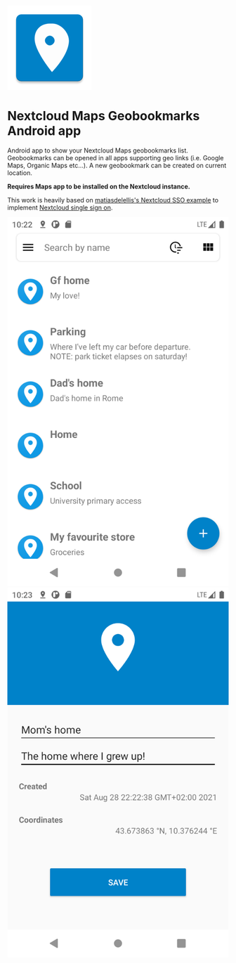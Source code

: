 ![Nextcloud Maps Geobookmarks Logo](/app/src/main/res/mipmap-xxxhdpi/ic_launcher.png)

# Nextcloud Maps Geobookmarks Android app

Android app to show your Nextcloud Maps geobookmarks list. Geobookmarks can be opened in all apps supporting geo links (i.e. Google Maps, Organic Maps etc...).
A new geobookmark can be created on current location.

**Requires Maps app to be installed on the Nextcloud instance.**

This work is heavily based on [matiasdelellis's Nextcloud SSO example](https://github.com/matiasdelellis/app-tutorial-android) to implement [Nextcloud single sign on](https://github.com/nextcloud/Android-SingleSignOn).

![Screenshot 1](fastlane/metadata/android/en-US/images/phoneScreenshots/1.png) ![Screenshot 1](fastlane/metadata/android/en-US/images/phoneScreenshots/2.png)
